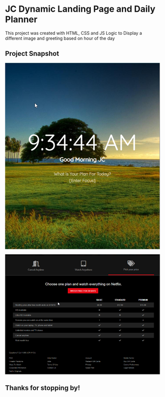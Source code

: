 # JC Dynamic Landing Page and Daily Planner

This project was created with HTML, CSS and JS Logic to Display a different image and greeting based on hour of the day

## Project Snapshot
![img](https://github.com/jcrommar/jc_landing_page/blob/master/img/Good_Morning.png?raw=true)


![img](https://github.com/jcrommar/jc_netflix_clone/blob/master/img/jc_netflix_image_4.png?raw=true)

## Thanks for stopping by!
